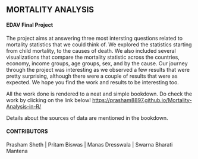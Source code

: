 ## MORTALITY ANALYSIS 
#### EDAV Final Project

The project aims at answering three most intersting questions related to mortality statistics that we could think of. We explored the statistics starting from child mortality, to the causes of death. We also included several visualizations that compare the mortality statistic across the countries, economy, income groups, age groups, sex, and by the cause. 
Our journey through the project was interesting as we observed a few results that were pretty surprising, although there were a couple of results that were as expected. We hope you find the work and results to be interesting too. 

All the work done is rendered to a neat and simple bookdown. Do check the work by clicking on the link below!
https://prasham8897.github.io/Mortality-Analysis-in-R/

Details about the sources of data are mentioned in the bookdown. 

#### CONTRIBUTORS
Prasham Sheth | Pritam Biswas | Manas Dresswala | Swarna Bharati Mantena
